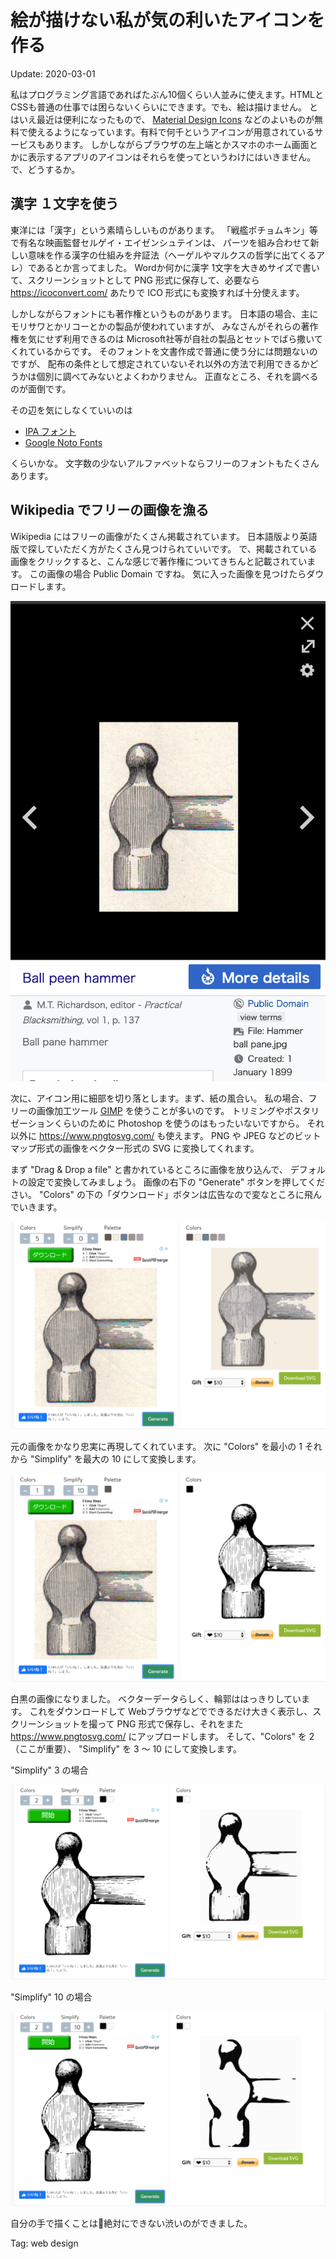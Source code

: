 絵が描けない私が気の利いたアイコンを作る
=====

Update: 2020-03-01


私はプログラミング言語であればたぶん10個くらい人並みに使えます。HTMLとCSSも普通の仕事では困らないくらいにできます。でも、絵は描けません。
とはいえ最近は便利になったもので、
[Material Design Icons](https://material.io/resources/icons/)
などのよいものが無料で使えるようになっています。有料で何千というアイコンが用意されているサービスもあります。
しかしながらプラウザの左上端とかスマホのホーム画面とかに表示するアプリのアイコンはそれらを使ってというわけにはいきません。
で、どうするか。

## 漢字 １文字を使う

東洋には「漢字」という素晴らしいものがあります。
「戦艦ポチョムキン」等で有名な映画監督セルゲイ・エイゼンシュテインは、
パーツを組み合わせて新しい意味を作る漢字の仕組みを弁証法（ヘーゲルやマルクスの哲学に出てくるアレ）であるとか言ってました。
Wordか何かに漢字 1文字を大きめサイズで書いて、スクリーンショットとして PNG 形式に保存して、必要なら
https://icoconvert.com/
あたりで ICO 形式にも変換すれば十分使えます。

しかしながらフォントにも著作権というものがあります。
日本語の場合、主にモリサワとかリコーとかの製品が使われていますが、
みなさんがそれらの著作権を気にせず利用できるのは
Microsoft社等が自社の製品とセットでばら撒いてくれているからです。
そのフォントを文書作成で普通に使う分には問題ないのですが、
配布の条件として想定されていないそれ以外の方法で利用できるかどうかは個別に調べてみないとよくわかりません。
正直なところ、それを調べるのが面倒です。

その辺を気にしなくていいのは

  * [IPA フォント](https://ipafont.ipa.go.jp/)
  * [Google Noto Fonts](https://www.google.com/get/noto/)

くらいかな。
文字数の少ないアルファベットならフリーのフォントもたくさんあります。

## Wikipedia でフリーの画像を漁る

Wikipedia にはフリーの画像がたくさん掲載されています。
日本語版より英語版で探していただく方がたくさん見つけられていいです。
で、掲載されている画像をクリックすると、こんな感じで著作権についてきちんと記載されています。
この画像の場合 Public Domain ですね。
気に入った画像を見つけたらダウロードします。

[![](wikipediahammar.png?320)](https://en.wikipedia.org/wiki/Hammer#/media/File:Hammer_ball_pane.jpg)

次に、アイコン用に細部を切り落とします。まず、紙の風合い。
私の場合、フリーの画像加工ツール [GIMP](https://www.gimp.org/) を使うことが多いのです。
トリミングやポスタリゼーションくらいのために Photoshop を使うのはもったいないですから。
それ以外に https://www.pngtosvg.com/ も使えます。
PNG や JPEG などのビットマップ形式の画像をベクター形式の SVG に変換してくれます。

まず "Drag & Drop a file" と書かれているところに画像を放り込んで、
デフォルトの設定で変換してみましょう。
画像の右下の "Generate" ボタンを押してください。
"Colors" の下の「ダウンロード」ボタンは広告なので変なところに飛んでいきます。

![](png-svg-default.png)

元の画像をかなり忠実に再現してくれています。
次に "Colors" を最小の 1 それから "Simplify" を最大の 10 にして変換します。

![](png-svg-postarization.png)

白黒の画像になりました。
ベクターデータらしく、輪郭ははっきりしています。
これをダウンロードして Webブラウザなどでできるだけ大きく表示し、スクリーンショットを撮って PNG 形式で保存し、それをまた
https://www.pngtosvg.com/ にアップロードします。
そして、"Colors" を 2 （ここが重要）、 "Simplify" を 3 〜 10 にして変換します。

"Simplify" 3 の場合

![](png-svg-simplify3.png)

"Simplify" 10 の場合

![](png-svg-simplify10.png)

自分の手で描くことは絶対にできない渋いのができました。

Tag: web design
